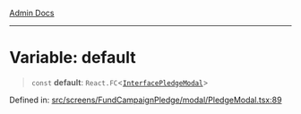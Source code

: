 [Admin Docs](/)

***

# Variable: default

> `const` **default**: `React.FC`\<[`InterfacePledgeModal`](PledgeModal\README\interfaces\InterfacePledgeModal.md)\>

Defined in: [src/screens/FundCampaignPledge/modal/PledgeModal.tsx:89](https://github.com/PalisadoesFoundation/talawa-admin/blob/main/src/screens/FundCampaignPledge/modal/PledgeModal.tsx#L89)
